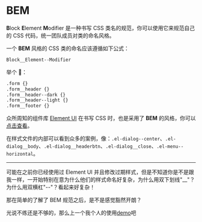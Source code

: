 # BEM

**B**lock **E**lement **M**odifier 是一种书写 CSS 类名的规范，你可以使用它来规范自己的 CSS 代码，统一团队成员对类的命名风格。

一个 **BEM** 风格的 CSS 类的命名应该遵循如下公式：

```txt
Block__Element--Modifier
```

举个 🌰：

```txt
.form {}
.form__header {}
.form__header--dark {}
.form__header--light {}
.form__footer {}
```

众所周知的组件库 [Element UI](https://element.eleme.io/) 在书写 CSS 时，也是采用了 **BEM** 的风格，你可以[点击查看](https://unpkg.com/element-ui@2.13.1/lib/theme-chalk/index.css)。

在样式文件的内部可以看到众多的案例，像：`.el-dialog--center`、`.el-dialog__body`、`.el-dialog__headerbtn`、`.el-dialog__close`、`.el-menu--horizontal`。

---

可能在之前你已经使用过 Element UI 并且修改过期样式，但是不知道你是不是跟我一样，一开始特别在意为什么他们的样式命名好复杂，为什么用双下划线"\_\_"？为什么用双横杠"--"？看起来好复杂！

那在简单的了解了 BEM 规范之后，是不是感觉豁然开朗？

光说不练还是不够的，那么上一个我个人的使用[demo](https://codepen.io/bey6/pen/KKddqbx)吧
